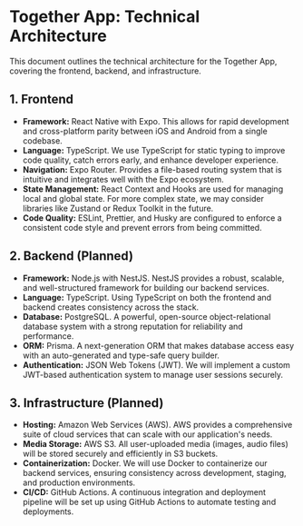 # Together App: Technical Architecture

This document outlines the technical architecture for the Together App, covering the frontend, backend, and infrastructure.

## 1. Frontend

- **Framework:** React Native with Expo. This allows for rapid development and cross-platform parity between iOS and Android from a single codebase.
- **Language:** TypeScript. We use TypeScript for static typing to improve code quality, catch errors early, and enhance developer experience.
- **Navigation:** Expo Router. Provides a file-based routing system that is intuitive and integrates well with the Expo ecosystem.
- **State Management:** React Context and Hooks are used for managing local and global state. For more complex state, we may consider libraries like Zustand or Redux Toolkit in the future.
- **Code Quality:** ESLint, Prettier, and Husky are configured to enforce a consistent code style and prevent errors from being committed.

## 2. Backend (Planned)

- **Framework:** Node.js with NestJS. NestJS provides a robust, scalable, and well-structured framework for building our backend services.
- **Language:** TypeScript. Using TypeScript on both the frontend and backend creates consistency across the stack.
- **Database:** PostgreSQL. A powerful, open-source object-relational database system with a strong reputation for reliability and performance.
- **ORM:** Prisma. A next-generation ORM that makes database access easy with an auto-generated and type-safe query builder.
- **Authentication:** JSON Web Tokens (JWT). We will implement a custom JWT-based authentication system to manage user sessions securely.

## 3. Infrastructure (Planned)

- **Hosting:** Amazon Web Services (AWS). AWS provides a comprehensive suite of cloud services that can scale with our application's needs.
- **Media Storage:** AWS S3. All user-uploaded media (images, audio files) will be stored securely and efficiently in S3 buckets.
- **Containerization:** Docker. We will use Docker to containerize our backend services, ensuring consistency across development, staging, and production environments.
- **CI/CD:** GitHub Actions. A continuous integration and deployment pipeline will be set up using GitHub Actions to automate testing and deployments.
